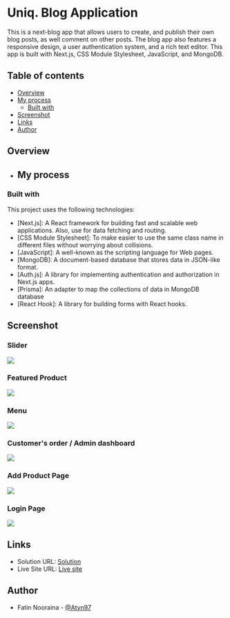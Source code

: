 # Uniq. Blog Application
This is a next-blog app that allows users to create, and publish their own blog posts, as well comment on other posts. The blog app also features a responsive design, a user authentication system, and a rich text editor. This app is built with Next.js, CSS Module Stylesheet, JavaScript, and MongoDB. 

## Table of contents

- [Overview](#overview)
- [My process](#my-process)
  - [Built with](#built-with)
- [Screenshot](#screenshot)
- [Links](#links)
- [Author](#author)

## Overview

- ## My process

### Built with

This project uses the following technologies:

- [Next.js]: A React framework for building fast and scalable web applications. Also, use for data fetching and routing.
- [CSS Module Stylesheet]:  To make easier to use the same class name in different files without worrying about collisions.
- [JavaScript]: A well-known as the scripting language for Web pages.
- [MongoDB]: A document-based database that stores data in JSON-like format.
- [Auth.js]: A library for implementing authentication and authorization in Next.js apps.
- [Prisma]: An adapter to map the collections of data in MongoDB database
- [React Hook]: A library for building forms with React hooks.


## Screenshot

### Slider

![](./Calimero.png)

### Featured Product

![](./Calimero2.png)

### Menu

![](./Calimero5.png)

### Customer's order / Admin dashboard

![](./Calimero6.png)

### Add Product Page

![](./Calimero7.png)

### Login Page

![](./Calimero8.png)

## Links

- Solution URL: [Solution](https://github.com/Atyn97/calimero-restaurant)
- Live Site URL: [Live site]()




## Author

- Fatin Nooraina - [@Atyn97](https://github.com/Atyn97)

